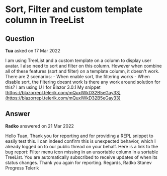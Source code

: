 # Sort, Filter and custom template column in TreeList

## Question

**Tua** asked on 17 Mar 2022

I am using TreeList and a custom template on a column to display user avatar. I also need to sort and filter on this column. However when combine all of these features (sort and filter) on a template column, it doesn't work. There are 2 scenarios: - When enable sort, the filtering works - When disable sort, the filtering doesnt work Is there any work around solution for this? I am using U I for Blazor 3.0.1 My snippet [https://blazorrepl.telerik.com/mQuxlWkD32B5eGay33](https://blazorrepl.telerik.com/mQuxlWkD32B5eGay33)

## Answer

**Radko** answered on 21 Mar 2022

Hello Tuan, Thank you for reporting and for providing a REPL snippet to easily test this. I can indeed confirm this is unexpected behavior, which I already logged on to our public thread on your behalf. Here is a link to the bug report: Filter menu icon missing in an unsortable column in a sortable TreeList. You are automatically subscribed to receive updates of when its status changes. Thank you again for reporting. Regards, Radko Stanev Progress Telerik
